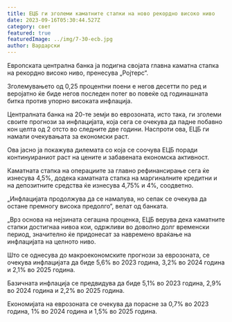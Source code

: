 ```yaml
---
title: ЕЦБ ги зголеми каматните стапки на ново рекордно високо ниво
date: 2023-09-16T05:30:44.527Z
category: свет
featured: true
featuredImage: ../img/7-30-ecb.jpg
author: Вардарски
---
```

Европската централна банка ја подигна својата главна каматна стапка на рекордно високо ниво, пренесува „Ројтерс“.

Зголемувањето од 0,25 процентни поени е негов десетти по ред и веројатно ќе биде негов последен потег во повеќе од годинашната битка против упорно високата инфлација.

Централната банка на 20-те земји во еврозоната, исто така, ги зголеми своите прогнози за инфлацијата, која сега се очекува да падне побавно кон целта од 2 отсто во следните две години. Наспроти ова, ЕЦБ ги намали очекувањата за економски раст.

Ова јасно ја покажува дилемата со која се соочува ЕЦБ поради континуираниот раст на цените и забавената економска активност.

Каматната стапка на операциите за главно рефинансирање сега ќе изнесува 4,5%, додека каматната стапка на маргиналните кредитни и на депозитните средства ќе изнесува 4,75% и 4%, соодветно.

„Инфлацијата продолжува да се намалува, но сепак се очекува да остане премногу висока предолго“, велат од банката.

„Врз основа на нејзината сегашна проценка, ЕЦБ верува дека каматните стапки достигнаа нивоа кои, одржливи во доволно долг временски период, значително ќе придонесат за навремено враќање на инфлацијата на целното ниво.

Што се однесува до макроекономските прогнози за еврозоната, се очекува инфлацијата да биде 5,6% во 2023 година, 3,2% во 2024 година и 2,1% во 2025 година.

Базичната инфлација се предвидува да биде 5,1% во 2023 година, 2,9% во 2024 година и 2,2% во 2025 година.

Економијата на еврозоната се очекува да порасне за 0,7% во 2023 година, 1% во 2024 година и 1,5% во 2025 година.